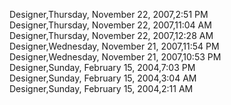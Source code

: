 ﻿Designer,Thursday, November 22, 2007,2:51 PM  Designer,Thursday, November 22, 2007,11:04 AM  Designer,Thursday, November 22, 2007,12:28 AM  Designer,Wednesday, November 21, 2007,11:54 PM  Designer,Wednesday, November 21, 2007,10:53 PM  Designer,Sunday, February 15, 2004,7:03 PM  Designer,Sunday, February 15, 2004,3:04 AM  Designer,Sunday, February 15, 2004,2:11 AM